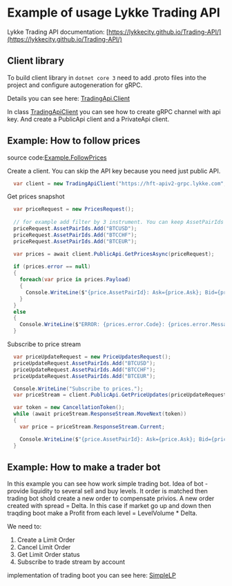 # Example of usage Lykke Trading API

Lykke Trading API documentation: [https://lykkecity.github.io/Trading-API/](https://lykkecity.github.io/Trading-API/)

## Client library

To build client library in `dotnet core 3` need to add .proto files into the project and configure autogeneration for gRPC.

Details you can see here: [TradingApi.Client](https://github.com/LykkeCity/Lykke-TradingAPI-Examples/tree/master/src/TradingApi.Client)

In class [TradingApiClient](https://github.com/LykkeCity/Lykke-TradingAPI-Examples/blob/master/src/TradingApi.Client/TradingApiClient.cs#L28) you can see how to create gRPC channel with api key. And create a PublicApi client and a PrivateApi client.


## Example: How to follow prices

source code:[Example.FollowPrices](https://github.com/LykkeCity/Lykke-TradingAPI-Examples/blob/master/src/Example.FollowPrices/Program.cs)

Create a client. You can skip the API key because you need just public API.

```csharp
  var client = new TradingApiClient("https://hft-apiv2-grpc.lykke.com", "");
```

Get prices snapshot

```csharp
  var priceRequest = new PricesRequest();
  
  // for example add filter by 3 instrument. You can keep AssetPairIds empty to receive all prices
  priceRequest.AssetPairIds.Add("BTCUSD");
  priceRequest.AssetPairIds.Add("BTCCHF");
  priceRequest.AssetPairIds.Add("BTCEUR");

  var prices = await client.PublicApi.GetPricesAsync(priceRequest);
  
  if (prices.error == null)
  {
    foreach(var price in prices.Payload)
    {
      Console.WriteLine($"{price.AssetPairId}: Ask={price.Ask}; Bid={price.Bid}; Time={price.Timestamp}");
    }
  }
  else
  {
    Console.WriteLine($"ERROR: {prices.error.Code}: {prices.error.Message}");
  }
```

Subscribe to price stream

```csharp
  var priceUpdateRequest = new PriceUpdatesRequest();
  priceUpdateRequest.AssetPairIds.Add("BTCUSD");
  priceUpdateRequest.AssetPairIds.Add("BTCCHF");
  priceUpdateRequest.AssetPairIds.Add("BTCEUR");

  Console.WriteLine("Subscribe to prices.");
  var priceStream = client.PublicApi.GetPriceUpdates(priceUpdateRequest);

  var token = new CancellationToken();
  while (await priceStream.ResponseStream.MoveNext(token))
  {
    var price = priceStream.ResponseStream.Current;

    Console.WriteLine($"{price.AssetPairId}: Ask={price.Ask}; Bid={price.Bid}; Time={price.Timestamp}");
  }
```
  
## Example: How to make a trader bot

In this example you can see how work simple trading bot. Idea of bot - provide liquidity to several sell and buy levels. It order is matched then trading bot shold create a new order to compensate privios. A new order created with spread = Delta.
In this case if market go up and down then traqding boot make a Profit from each level = LevelVolume * Delta.

We need to:
1. Create a Limit Order
2. Cancel Limit Order
3. Get Limit Order status
4. Subscribe to trade stream by account

implementation of trading boot you can see here: [SimpleLP](https://github.com/LykkeCity/Lykke-TradingAPI-Examples/blob/master/src/SimpleLP/Program.cs)
  
